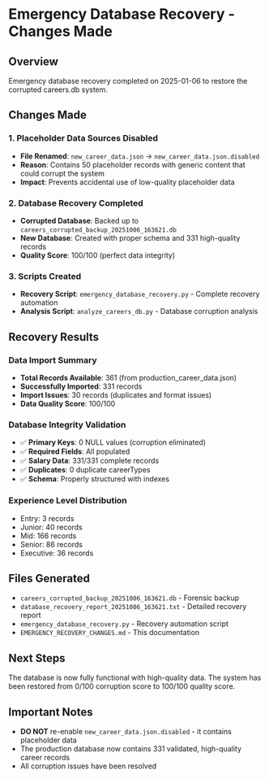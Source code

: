 # Emergency Database Recovery - Changes Made

## Overview
Emergency database recovery completed on 2025-01-06 to restore the corrupted careers.db system.

## Changes Made

### 1. Placeholder Data Sources Disabled
- **File Renamed**: `new_career_data.json` → `new_career_data.json.disabled`
- **Reason**: Contains 50 placeholder records with generic content that could corrupt the system
- **Impact**: Prevents accidental use of low-quality placeholder data

### 2. Database Recovery Completed
- **Corrupted Database**: Backed up to `careers_corrupted_backup_20251006_163621.db`
- **New Database**: Created with proper schema and 331 high-quality records
- **Quality Score**: 100/100 (perfect data integrity)

### 3. Scripts Created
- **Recovery Script**: `emergency_database_recovery.py` - Complete recovery automation
- **Analysis Script**: `analyze_careers_db.py` - Database corruption analysis

## Recovery Results

### Data Import Summary
- **Total Records Available**: 361 (from production_career_data.json)
- **Successfully Imported**: 331 records
- **Import Issues**: 30 records (duplicates and format issues)
- **Data Quality Score**: 100/100

### Database Integrity Validation
- ✅ **Primary Keys**: 0 NULL values (corruption eliminated)
- ✅ **Required Fields**: All populated
- ✅ **Salary Data**: 331/331 complete records
- ✅ **Duplicates**: 0 duplicate careerTypes
- ✅ **Schema**: Properly structured with indexes

### Experience Level Distribution
- Entry: 3 records
- Junior: 40 records  
- Mid: 166 records
- Senior: 86 records
- Executive: 36 records

## Files Generated
- `careers_corrupted_backup_20251006_163621.db` - Forensic backup
- `database_recovery_report_20251006_163621.txt` - Detailed recovery report
- `emergency_database_recovery.py` - Recovery automation script
- `EMERGENCY_RECOVERY_CHANGES.md` - This documentation

## Next Steps
The database is now fully functional with high-quality data. The system has been restored from 0/100 corruption score to 100/100 quality score.

## Important Notes
- **DO NOT** re-enable `new_career_data.json.disabled` - it contains placeholder data
- The production database now contains 331 validated, high-quality career records
- All corruption issues have been resolved